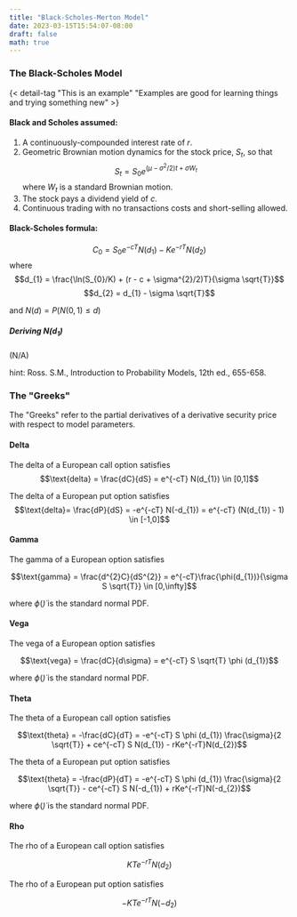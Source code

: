 ```yaml
---
title: "Black-Scholes-Merton Model"
date: 2023-03-15T15:54:07-08:00
draft: false
math: true
---
```


### The Black-Scholes Model
{< detail-tag "This is an example" "Examples are good for learning things and trying something new" >}
#### Black and Scholes assumed:
1. A continuously-compounded interest rate of $r$.
2. Geometric Brownian motion dynamics for the stock price, $S_{t}$, so that
$$S_{t} = S_{0} e^{(\mu - \sigma^{2}/2)t + \sigma W_{t}}$$
where $W_{t}$ is a standard Brownian motion.
3. The stock pays a dividend yield of $c$.
4. Continuous trading with no transactions costs and short-selling allowed.

#### Black-Scholes formula:
$$C_{0} = S_{0} e^{-cT}N(d_{1}) - K e^{-rT}N(d_{2})$$
where
$$d_{1} = \frac{\ln(S_{0}/K) + (r - c + \sigma^{2}/2)T}{\sigma \sqrt{T}}$$
$$d_{2} = d_{1} - \sigma \sqrt{T}$$

and $N(d) = P(N(0,1) \le d)$

##### Deriving $N(d_1)$

(N/A)

hint: Ross. S.M., Introduction to Probability Models, 12th ed., 655-658.

### The "Greeks"

The "Greeks" refer to the partial derivatives of a derivative security price with respect to model parameters.

#### Delta

The delta of a European call option satisfies
$$\text{delta} = \frac{dC}{dS} = e^{-cT} N(d_{1}) \in [0,1]$$

The delta of a European put option satisfies
$$\text{delta}= \frac{dP}{dS} = -e^{-cT} N(-d_{1}) = e^{-cT} (N(d_{1}) - 1) \in [-1,0]$$

#### Gamma

The gamma of a European option satisfies

$$\text{gamma} = \frac{d^{2}C}{dS^{2}} = e^{-cT}\frac{\phi(d_{1})}{\sigma S \sqrt{T}} \in [0,\infty]$$

where $\phi(\dot)$ is the standard normal PDF.

#### Vega

The vega of a European option satisfies

$$\text{vega} = \frac{dC}{d\sigma} = e^{-cT} S \sqrt{T} \phi (d_{1})$$

where $\phi(\dot)$ is the standard normal PDF.

#### Theta

The theta of a European call option satisfies

$$\text{theta} = -\frac{dC}{dT} = -e^{-cT} S \phi (d_{1}) \frac{\sigma}{2 \sqrt{T}} + ce^{-cT} S N(d_{1}) - rKe^{-rT}N(d_{2})$$

The theta of a European put option satisfies

$$\text{theta} = -\frac{dP}{dT} = -e^{-cT} S \phi (d_{1}) \frac{\sigma}{2 \sqrt{T}} - ce^{-cT} S N(-d_{1}) + rKe^{-rT}N(-d_{2})$$

where $\phi(\dot)$ is the standard normal PDF.

#### Rho

The rho of a European call option satisfies

$$KTe^{-rT}N(d_{2})$$

The rho of a European put option satisfies

$$-KTe^{-rT}N(-d_{2})$$
